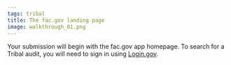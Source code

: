 ```yaml
---
tags: tribal
title: The fac.gov landing page
image: walkthrough_01.png
---
```


Your submission will begin with the fac.gov app homepage. To search for a Tribal audit, you will need to sign in using [Login.gov](http://login.gov).
